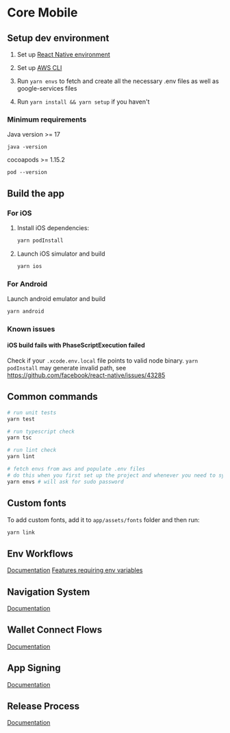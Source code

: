 # Core Mobile

## Setup dev environment

1. Set up [React Native environment](https://reactnative.dev/docs/environment-setup)

2. Set up [AWS CLI](https://docs.aws.amazon.com/cli/latest/userguide/getting-started-install.html)

3. Run `yarn envs` to fetch and create all the necessary .env files as well as google-services files 

4. Run `yarn install && yarn setup` if you haven't



### Minimum requirements
Java version >= 17
```shell 
java -version
```
cocoapods >= 1.15.2
```shell 
pod --version
```

## Build the app

### For iOS

1. Install iOS dependencies:

   ```zsh
   yarn podInstall
   ```

2. Launch iOS simulator and build

   ```zsh
   yarn ios
   ```

### For Android

Launch android emulator and build

```zsh
yarn android
```

### Known issues
#### iOS build fails with PhaseScriptExecution failed
Check if your `.xcode.env.local` file points to valid node binary. `yarn podInstall` may generate invalid path, see https://github.com/facebook/react-native/issues/43285

## Common commands

```zsh
# run unit tests
yarn test

# run typescript check
yarn tsc

# run lint check
yarn lint

# fetch envs from aws and populate .env files
# do this when you first set up the project and whenever you need to sync the .env files
yarn envs # will ask for sudo password
```

## Custom fonts

To add custom fonts, add it to `app/assets/fonts` folder and then run:

```zsh
yarn link
```

## Env Workflows

[Documentation](https://ava-labs.atlassian.net/wiki/spaces/EN/pages/2500493313/Env+Workflows)
[Features requiring env variables](docs/features.md)

## Navigation System

[Documentation](https://whimsical.com/mobile-navigation-system-4WaXLt2DgAutCmbfFF6wpS)

## Wallet Connect Flows

[Documentation](https://whimsical.com/wallet-connect-flows-9QqTTDNdktBePx6vDR9oeX)

## App Signing

[Documentation](docs/app_signing.md)

## Release Process

[Documentation](docs/release_process.md)
